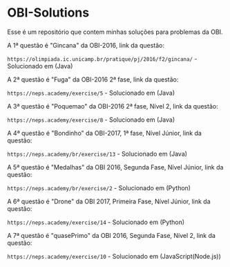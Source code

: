 # OBI-Solutions
Esse é um repositório que contem minhas soluções para problemas da OBI.

A 1ª questão é "Gincana" da OBI-2016, link da questão:

`https://olimpiada.ic.unicamp.br/pratique/pj/2016/f2/gincana/` -  Solucionado em (Java)

A 2ª questão é "Fuga" da OBI-2016 2ª fase, link da questão:

`https://neps.academy/exercise/5` - Solucionado em (Java)

A 3ª questão é "Poquemao" da OBI-2016 2ª fase, Nível 2, link da questão:

`https://neps.academy/exercise/8` -  Solucionado em (Java)

A 4ª questão é "Bondinho" da OBI-2017, 1ª fase, Nível Júnior, link da questão:

`https://neps.academy/br/exercise/13` - Solucionado em (Java)

A 5ª questão é "Medalhas" da OBI 2016, Segunda Fase, Nível Júnior, link da questão:

`https://neps.academy/br/exercise/2` - Solucionado em (Python)

A 6ª questão é "Drone" da OBI 2017, Primeira Fase, Nível Júnior, link da questão:

`https://neps.academy/exercise/14` - Solucionado em (Python)

A 7ª questão é "quasePrimo" da OBI 2016, Segunda Fase, Nível 2, link da questão:

`https://neps.academy/exercise/10` - Solucionado em (JavaScript(Node.js))
